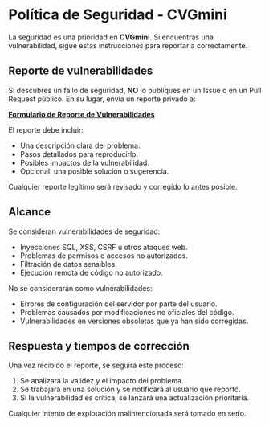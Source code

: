 # Política de Seguridad - CVGmini  

La seguridad es una prioridad en **CVGmini**. Si encuentras una vulnerabilidad, sigue estas instrucciones para reportarla correctamente.  

## Reporte de vulnerabilidades  

Si descubres un fallo de seguridad, **NO** lo publiques en un Issue o en un Pull Request público. En su lugar, envía un reporte privado a:  

[**Formulario de Reporte de Vulnerabilidades**](https://forms.gle/A8MjLZoEg7wXDVgT6)  

El reporte debe incluir:  
- Una descripción clara del problema.  
- Pasos detallados para reproducirlo.  
- Posibles impactos de la vulnerabilidad.  
- Opcional: una posible solución o sugerencia.  

Cualquier reporte legítimo será revisado y corregido lo antes posible.  

## Alcance  

Se consideran vulnerabilidades de seguridad:  
- Inyecciones SQL, XSS, CSRF u otros ataques web.  
- Problemas de permisos o accesos no autorizados.  
- Filtración de datos sensibles.  
- Ejecución remota de código no autorizado.

No se considerarán como vulnerabilidades:  
- Errores de configuración del servidor por parte del usuario.  
- Problemas causados por modificaciones no oficiales del código.  
- Vulnerabilidades en versiones obsoletas que ya han sido corregidas.  

## Respuesta y tiempos de corrección  

Una vez recibido el reporte, se seguirá este proceso:  
1. Se analizará la validez y el impacto del problema.  
2. Se trabajará en una solución y se notificará al usuario que reportó.  
3. Si la vulnerabilidad es crítica, se lanzará una actualización prioritaria.  

Cualquier intento de explotación malintencionada será tomado en serio.  

